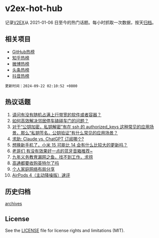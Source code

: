 # v2ex-hot-hub

 记录[V2EX](https://www.v2ex.com/)从 2021-01-06 日至今的热门话题。每小时抓取一次数据，按天[归档](archives)。
 
 ## 相关项目

- [GitHub热榜](https://github.com/lonnyzhang423/github-hot-hub)
- [知乎热榜](https://github.com/lonnyzhang423/zhihu-hot-hub)
- [微博热榜](https://github.com/lonnyzhang423/weibo-hot-hub)
- [头条热榜](https://github.com/lonnyzhang423/toutiao-hot-hub)
- [抖音热榜](https://github.com/lonnyzhang423/douyin-hot-hub)


 `更新时间：2024-09-22 02:10:52 +0800`

## 热议话题

1. [请问有没有随机占满上行带宽的软件或者容器？](https://www.v2ex.com/t/1074528)
1. [如何高效解决邻居停车磕碰车门的问题？](https://www.v2ex.com/t/1074532)
1. [对于“公钥加密，私钥解密”有在 ssh 的 authorized_keys 这种常见的应用场景，那么“私钥签名，公钥验证”有什么常见的应用场景？](https://www.v2ex.com/t/1074549)
1. [求助: Claude vs. ChatGPT 订阅哪个?](https://www.v2ex.com/t/1074538)
1. [想换新手机了，小米 15 可能比 14 会有什么比较大的更新吗？](https://www.v2ex.com/t/1074537)
1. [老哥们 有没有效果好一点的蓝牙音箱推荐~](https://www.v2ex.com/t/1074529)
1. [九年义务教育漏网之鱼，找不到工作，求捞](https://www.v2ex.com/t/1074605)
1. [高通都要收购英特尔了吗](https://www.v2ex.com/t/1074548)
1. [个人家庭网络布局分享](https://www.v2ex.com/t/1074592)
1. [AirPods 4（主动降噪版）速评](https://www.v2ex.com/t/1074546)

## 历史归档

[archives](archives)

## License

See the [LICENSE](LICENSE) file for license rights and limitations (MIT).

